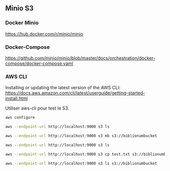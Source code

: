 ## Minio S3

### Docker Minio
https://hub.docker.com/r/minio/minio

### Docker-Compose
https://github.com/minio/minio/blob/master/docs/orchestration/docker-compose/docker-compose.yaml

### AWS CLI
Installing or updating the latest version of the AWS CLI:
https://docs.aws.amazon.com/cli/latest/userguide/getting-started-install.html

Utiliser aws-cli pour test le S3.
```bash
aws configure

aws --endpoint-url http://localhost:9000 s3 ls

aws --endpoint-url http://localhost:9000 s3 mb s3://biblionumbucket

aws --endpoint-url http://localhost:9000 s3 ls

aws --endpoint-url http://localhost:9000 s3 cp test.txt s3://biblionumbucket

aws --endpoint-url http://localhost:9000 s3 ls s3://biblionumbucket
```

